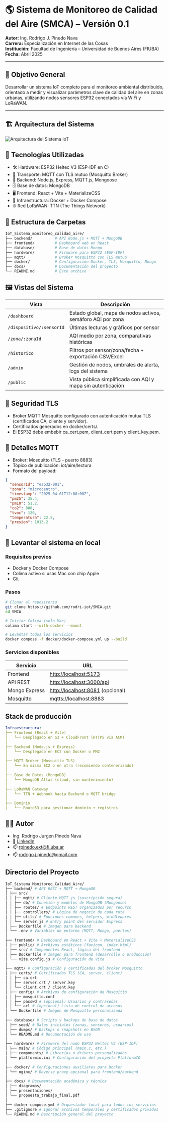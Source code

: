 # 🌎 Sistema de Monitoreo de Calidad del Aire (SMCA) – Versión 0.1

**Autor:** Ing. Rodrigo J. Pinedo Nava  
**Carrera:** Especialización en Internet de las Cosas  
**Institución:** Facultad de Ingeniería – Universidad de Buenos Aires (FIUBA)  
**Fecha:** Abril 2025

---

## 🎯 Objetivo General

Desarrollar un sistema IoT completo para el monitoreo ambiental distribuido, orientado a medir y visualizar parámetros clave de calidad del aire en zonas urbanas, utilizando nodos sensores ESP32 conectados vía WiFi y LoRaWAN.

---

## 🏗️ Arquitectura del Sistema

![Arquitectura del Sistema IoT](docs/images/diagrama_2.png)

## 🧰 Tecnologías Utilizadas
- 🛠️ Hardware: ESP32 Heltec V3 (ESP-IDF en C)
- 📡 Transporte: MQTT con TLS mutuo (Mosquitto Broker)
- 🧠 Backend: Node.js, Express, MQTT.js, Mongoose
- 🗄️ Base de datos: MongoDB
- 🖥️ Frontend: React + Vite + MaterializeCSS
- 🐳 Infraestructura: Docker + Docker Compose
- 🌐 Red LoRaWAN: TTN (The Things Network)

## 📂 Estructura de Carpetas

``` bash
IoT_Sistema_monitoreo_calidad_aire/
├── backend/          # API Node.js + MQTT + MongoDB
├── frontend/         # Dashboard web en React
├── database/         # Base de datos Mongo
├── hardware/         # Firmware para ESP32 (ESP-IDF)
├── mqtt/             # Broker Mosquitto con TLS mutuo
├── docker/           # Configuración Docker, TLS, Mosquitto, Mongo
├── docs/             # Documentación del proyecto
└── README.md         # Este archivo
```

## 🖼️ Vistas del Sistema

| Vista                    | Descripción                                                 |
| ------------------------ | ----------------------------------------------------------- |
| `/dashboard`             | Estado global, mapa de nodos activos, semáforo AQI por zona |
| `/dispositivo/:sensorId` | Últimas lecturas y gráficos por sensor                      |
| `/zona/:zonaId`          | AQI medio por zona, comparativas históricas                 |
| `/historico`             | Filtros por sensor/zona/fecha + exportación CSV/Excel       |
| `/admin`                 | Gestión de nodos, umbrales de alerta, logs del sistema      |
| `/public`                | Vista pública simplificada con AQI y mapa sin autenticación |


## 🔐 Seguridad TLS
- Broker MQTT Mosquitto configurado con autenticación mutua TLS (certificados CA, cliente y servidor).
- Certificados generados en docker/certs/.
- El ESP32 debe embebir ca_cert.pem, client_cert.pem y client_key.pem.

## 📡 Detalles MQTT
- Broker: Mosquitto (TLS - puerto 8883)
- Tópico de publicación: iot/aire/lectura
- Formato del payload:

``` json
{
  "sensorId": "esp32-001",
  "zona": "microcentro",
  "timestamp": "2025-04-01T12:00:00Z",
  "pm25": 35.4,
  "pm10": 51.2,
  "co2": 800,
  "tvoc": 120,
  "temperatura": 22.5,
  "presion": 1013.2
}
```

## 🧪 Levantar el sistema en local
### Requisitos previos
- Docker y Docker Compose
- Colima activo si usás Mac con chip Apple
- Git

### Pasos
``` bash
# Clonar el repositorio
git clone https://github.com/rodri-iot/SMCA.git
cd SMCA

# Iniciar Colima (solo Mac)
colima start --with-docker --mount

# Levantar todos los servicios
docker compose -f docker/docker-compose.yml up --build
```

### Servicios disponibles

| Servicio      | URL                                                       |
| ------------- | --------------------------------------------------------- |
| Frontend      | [http://localhost:5173](http://localhost:5173)            |
| API REST      | [http://localhost:3000/api](http://localhost:3000/api)    |
| Mongo Express | [http://localhost:8081](http://localhost:8081) (opcional) |
| Mosquitto     | mqtts\://localhost:8883                                   |

## Stack de producción

``` yaml
Infraestructura:
├── Frontend (React + Vite)
│   └── Desplegado en S3 + CloudFront (HTTPS via ACM)
│
├── Backend (Node.js + Express)
│   └── Desplegado en EC2 con Docker o PM2
│
├── MQTT Broker (Mosquitto TLS)
│   └── En misma EC2 o en otra (recomiendo contenerizado)
│
├── Base de Datos (MongoDB)
│   └── MongoDB Atlas (cloud, sin mantenimiento)
│
├── LoRaWAN Gateway
│   └── TTN + Webhook hacia Backend o MQTT bridge
│
├── Dominio
│   └── Route53 para gestionar dominio + registros
```

## 👨‍💻 Autor
- Ing. Rodrigo Jurgen Pinedo Nava
- 🔗 [LinkedIn](https://www.linkedin.com/in/rodrigopinedo/)
- 📫 rpinedo.ext@fi.uba.ar
- 📫 rodrigo.j.pinedo@gmail.com



## Directorio del Proyecto
``` bash
IoT_Sistema_Monitoreo_Calidad_Aire/
├── backend/ # API REST + MQTT + MongoDB
│ ├── src/
│ │ ├── mqtt/ # Cliente MQTT.js (suscripción segura)
│ │ ├── db/ # Conexión y modelos de MongoDB (Mongoose)
│ │ ├── routes/ # Endpoints REST organizados por recurso
│ │ ├── controllers/ # Lógica de negocio de cada ruta
│ │ ├── utils/ # Funciones comunes, helpers, middlewares
│ │ └── server.js # Entry point del servidor Express
│ ├── Dockerfile # Imagen para backend
│ └── .env # Variables de entorno (MQTT, Mongo, puertos)
│
├── frontend/ # Dashboard en React + Vite + MaterializeCSS
│ ├── public/ # Archivos estáticos (favicon, index.html)
│ ├── src/ # Componentes React, lógica del frontend
│ ├── Dockerfile # Imagen para frontend (desarrollo o producción)
│ └── vite.config.js # Configuración de Vite
│
├── mqtt/ # Configuración y certificados del broker Mosquitto
│ ├── certs/ # Certificados TLS (CA, server, client)
│ │ ├── ca.crt
│ │ ├── server.crt / server.key
│ │ └── client.crt / client.key
│ ├── config/ # Archivos de configuración de Mosquitto
│ │ ├── mosquitto.conf
│ │ ├── passwd # (opcional) Usuarios y contraseñas
│ │ └── acl # (opcional) Lista de control de accesos
│ └── Dockerfile # Imagen de Mosquitto personalizada
│
├── database/ # Scripts y backups de base de datos
│ ├── seed/ # Datos iniciales (zonas, sensores, usuarios)
│ ├── dumps/ # Backups o snapshots en BSON
│ └── README.md # Documentación de uso
│
├── hardware/ # Firmware del nodo ESP32 Heltec V3 (ESP-IDF)
│ ├── main/ # Código principal (main.c, etc.)
│ ├── components/ # Librerías o drivers personalizados
│ └── platformio.ini # Configuración del proyecto PlatformIO
│
├── docker/ # Configuraciones auxiliares para Docker
│ └── nginx/ # Reverse proxy opcional para frontend/backend
│
├── docs/ # Documentación académica y técnica
│ ├── diagramas/
│ ├── presentaciones/
│ └── propuesta_trabajo_final.pdf
│
├── docker-compose.yml # Orquestador local para todos los servicios
├── .gitignore # Ignorar archivos temporales y certificados privados
└── README.md # Descripción general del proyecto
```